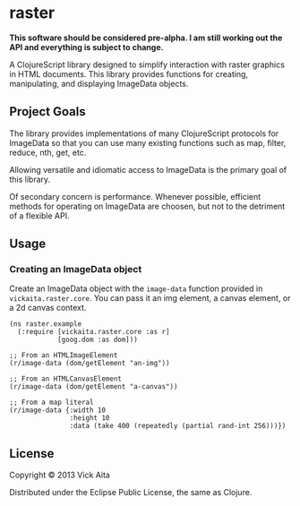 # raster

**This software should be considered pre-alpha. I am still working out the API
and everything is subject to change.**

A ClojureScript library designed to simplify interaction with raster graphics in
HTML documents. This library provides functions for creating, manipulating, and
displaying ImageData objects.

## Project Goals

The library provides implementations of many ClojureScript protocols for
ImageData so that you can use many existing functions such as map, filter,
reduce, nth, get, etc.

Allowing versatile and idiomatic access to ImageData is the primary goal of this
library.

Of secondary concern is performance. Whenever possible, efficient methods for
operating on ImageData are choosen, but not to the detriment of a flexible API.

## Usage

### Creating an ImageData object

Create an ImageData object with the `image-data` function provided in
`vickaita.raster.core`. You can pass it an img element, a canvas element, or a
2d canvas context.

    (ns raster.example
      (:require [vickaita.raster.core :as r]
                [goog.dom :as dom]))

    ;; From an HTMLImageElement
    (r/image-data (dom/getElement "an-img"))

    ;; From an HTMLCanvasElement
    (r/image-data (dom/getElement "a-canvas"))

    ;; From a map literal
    (r/image-data {:width 10
                   :height 10
                   :data (take 400 (repeatedly (partial rand-int 256)))})

## License

Copyright © 2013 Vick Aita

Distributed under the Eclipse Public License, the same as Clojure.
